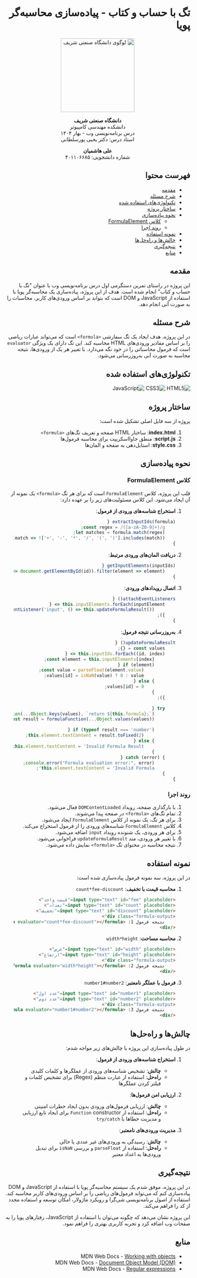 <div dir="rtl">

# تگ با حساب و کتاب - پیاده‌سازی محاسبه‌گر پویا

<p align="center">
  <img src="https://upload.wikimedia.org/wikipedia/commons/4/42/Sharif-University-of-Technology.jpg" alt="لوگوی دانشگاه صنعتی شریف" width="200">
</p>

<p align="center">
  <b>دانشگاه صنعتی شریف</b><br>
  دانشکده مهندسی کامپیوتر<br>
  درس برنامه‌نویسی وب - بهار ۱۴۰۴
  <br>استاد درس: دکتر یحیی پورسلطانی

</p>

<p align="center">
  <b>علی هاشمیان</b><br>
  شماره دانشجویی: ۴۰۱۱۰۶۶۸۵
</p>



## فهرست محتوا
- [مقدمه](#مقدمه)
- [شرح مسئله](#شرح-مسئله)
- [تکنولوژی‌های استفاده شده](#تکنولوژی‌های-استفاده-شده)
- [ساختار پروژه](#ساختار-پروژه)
- [نحوه پیاده‌سازی](#نحوه-پیاده-سازی)
  - [کلاس FormulaElement](#کلاس-formulaelement)
  - [روند اجرا](#روند-اجرا)
- [نمونه استفاده](#نمونه-استفاده)
- [چالش‌ها و راه‌حل‌ها](#چالش-ها-و-راه-حل-ها)
- [نتیجه‌گیری](#نتیجه-گیری)
- [منابع](#منابع)

## مقدمه

این پروژه در راستای تمرین دستگرمی اول درس برنامه‌نویسی وب با عنوان "تگ با حساب و کتاب" انجام شده است. هدف از این پروژه، پیاده‌سازی یک محاسبه‌گر پویا با استفاده از JavaScript و DOM است که بتواند بر اساس ورودی‌های کاربر، محاسبات را به صورت آنی انجام دهد.

## شرح مسئله

در این پروژه، هدف ایجاد یک تگ سفارشی `<formula>` است که می‌تواند عبارات ریاضی را بر اساس مقادیر ورودی‌های HTML محاسبه کند. این تگ دارای یک ویژگی `evaluator` است که فرمول محاسباتی را در خود نگه می‌دارد. با تغییر هر یک از ورودی‌ها، نتیجه محاسبه به صورت آنی به‌روزرسانی می‌شود.


## تکنولوژی‌های استفاده شده
![HTML5](https://img.shields.io/badge/HTML5-E34F26?style=for-the-badge&logo=html5&logoColor=white)
![CSS3](https://img.shields.io/badge/CSS3-1572B6?style=for-the-badge&logo=css3&logoColor=white)
![JavaScript](https://img.shields.io/badge/JavaScript-F7DF1E?style=for-the-badge&logo=javascript&logoColor=black)

## ساختار پروژه

پروژه از سه فایل اصلی تشکیل شده است:

1. **index.html**: ساختار HTML صفحه و تعریف تگ‌های `<formula>`
2. **script.js**: منطق جاوااسکریپت برای محاسبه فرمول‌ها
3. **style.css**: استایل‌دهی به صفحه و المان‌ها

## نحوه پیاده‌سازی

### کلاس FormulaElement

قلب این پروژه، کلاس `FormulaElement` است که برای هر تگ `<formula>` یک نمونه از آن ایجاد می‌شود. این کلاس مسئولیت‌های زیر را بر عهده دارد:

1. **استخراج شناسه‌های ورودی از فرمول**:
   ```javascript
   extractInputIds(formula) {
       const regex = /([a-zA-Z0-9]+)/g;
       let matches = formula.match(regex);
       return matches ? matches.filter(match => !['+', '-', '*', '/', '(', ')'].includes(match)) : [];
   }
   ```

2. **دریافت المان‌های ورودی مرتبط**:
   ```javascript
   getInputElements(inputIds) {
       return inputIds.map(id => document.getElementById(id)).filter(element => element);
   }
   ```

3. **اتصال رویدادهای ورودی**:
   ```javascript
   attachEventListeners() {
       this.inputElements.forEach(inputElement => {
           inputElement.addEventListener('input', () => this.updateFormulaResult());
       });
   }
   ```

4. **به‌روزرسانی نتیجه فرمول**:
   ```javascript
   updateFormulaResult() {
       const values = {};
       this.inputIds.forEach((id, index) => {
           const element = this.inputElements[index];
           if (element) {
               const value = parseFloat(element.value);
               values[id] = isNaN(value) ? 0 : value;
           } else {
               values[id] = 0;
           }
       });

       try {
           const formulaFunction = new Function(...Object.keys(values), `return ${this.formula};`);
           const result = formulaFunction(...Object.values(values));

           if (typeof result === 'number') {
               this.element.textContent = result.toFixed(2);
           } else {
               this.element.textContent = 'Invalid Formula Result';
           }
       } catch (error) {
           console.error("Formula evaluation error:", error);
           this.element.textContent = 'Invalid Formula';
       }
   }
   ```

### روند اجرا

1. با بارگذاری صفحه، رویداد `DOMContentLoaded` فعال می‌شود.
2. تمام تگ‌های `<formula>` در صفحه پیدا می‌شوند.
3. برای هر تگ، یک نمونه از کلاس `FormulaElement` ایجاد می‌شود.
4. کلاس `FormulaElement` شناسه‌های ورودی را از فرمول استخراج می‌کند.
5. برای هر ورودی، یک شنونده رویداد `input` اضافه می‌شود.
6. با تغییر هر ورودی، متد `updateFormulaResult` فراخوانی می‌شود.
7. نتیجه محاسبه در محتوای تگ `<formula>` نمایش داده می‌شود.

## نمونه استفاده

در این پروژه، سه نمونه فرمول پیاده‌سازی شده است:

1. **محاسبه قیمت با تخفیف**: `count*fee-discount`
   ```html
   <input type="text" id="fee" placeholder="قیمت واحد">
   <input type="text" id="count" placeholder="تعداد">
   <input type="text" id="discount" placeholder="تخفیف">
   <div class="formula-output">
       نتیجه فرمول 1: <formula evaluator="count*fee-discount"></formula>
   </div>
   ```

2. **محاسبه مساحت**: `width*height`
   ```html
   <input type="text" id="width" placeholder="عرض">
   <input type="text" id="height" placeholder="ارتفاع">
   <div class="formula-output">
       نتیجه فرمول 2: <formula evaluator="width*height"></formula>
   </div>
   ```

3. **فرمول با عملگر نامعتبر**: `number1#number2`
   ```html
   <input type="text" id="number1" placeholder="عدد اول">
   <input type="text" id="number2" placeholder="عدد دوم">
   <div class="formula-output">
       نتیجه فرمول 3: <formula evaluator="number1#number2"></formula>
   </div>
   ```

## چالش‌ها و راه‌حل‌ها

در طول پیاده‌سازی این پروژه با چالش‌های زیر مواجه شدم:

1. **استخراج شناسه‌های ورودی از فرمول**:
   - **چالش**: تشخیص شناسه‌های ورودی از عملگرها و کلمات کلیدی
   - **راه‌حل**: استفاده از عبارت منظم (Regex) برای تشخیص کلمات و فیلتر کردن عملگرها

2. **ارزیابی امن فرمول‌ها**:
   - **چالش**: ارزیابی فرمول‌های ورودی بدون ایجاد خطرات امنیتی
   - **راه‌حل**: استفاده از `Function` constructor برای ایجاد تابع ارزیابی و مدیریت خطاها با `try/catch`

3. **مدیریت ورودی‌های نامعتبر**:
   - **چالش**: رسیدگی به ورودی‌های غیر عددی یا خالی
   - **راه‌حل**: استفاده از `parseFloat` و بررسی `isNaN` برای تبدیل ورودی‌ها به اعداد معتبر

## نتیجه‌گیری

در این پروژه، موفق شدم یک سیستم محاسبه‌گر پویا با استفاده از JavaScript و DOM پیاده‌سازی کنم که می‌تواند فرمول‌های ریاضی را بر اساس ورودی‌های کاربر محاسبه کند. استفاده از اصول برنامه‌نویسی شی‌گرا و رویکرد ماژولار، امکان توسعه و استفاده مجدد از کد را فراهم می‌کند.

این پروژه نشان می‌دهد که چگونه می‌توان با استفاده از JavaScript، رفتارهای پویا را به صفحات وب اضافه کرد و تجربه کاربری بهتری را فراهم نمود.

## منابع

- MDN Web Docs - [Working with objects](https://developer.mozilla.org/en-US/docs/Web/JavaScript/Guide/Working_with_Objects)
- MDN Web Docs - [Document Object Model (DOM)](https://developer.mozilla.org/en-US/docs/Web/API/Document_Object_Model)
- MDN Web Docs - [Regular expressions](https://developer.mozilla.org/en-US/docs/Web/JavaScript/Guide/Regular_Expressions)

</div>
